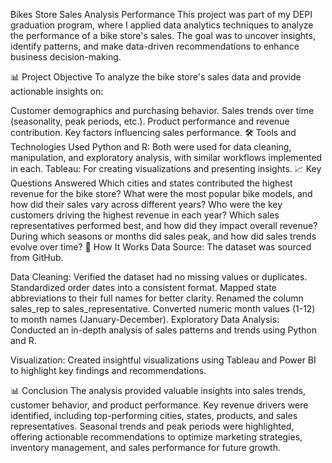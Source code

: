 Bikes Store Sales Analysis Performance
This project was part of my DEPI graduation program, where I applied data analytics techniques to analyze the performance of a bike store's sales. The goal was to uncover insights, identify patterns, and make data-driven recommendations to enhance business decision-making.

📊 Project Objective
To analyze the bike store's sales data and provide actionable insights on:

Customer demographics and purchasing behavior.
Sales trends over time (seasonality, peak periods, etc.).
Product performance and revenue contribution.
Key factors influencing sales performance.
🛠️ Tools and Technologies Used
Python and R: Both were used for data cleaning, manipulation, and exploratory analysis, with similar workflows implemented in each.
Tableau: For creating visualizations and presenting insights.
📈 Key Questions Answered
Which cities and states contributed the highest revenue for the bike store?
What were the most popular bike models, and how did their sales vary across different years?
Who were the key customers driving the highest revenue in each year?
Which sales representatives performed best, and how did they impact overall revenue?
During which seasons or months did sales peak, and how did sales trends evolve over time?
🚀 How It Works
Data Source:
The dataset was sourced from GitHub.

Data Cleaning:
Verified the dataset had no missing values or duplicates.
Standardized order dates into a consistent format.
Mapped state abbreviations to their full names for better clarity.
Renamed the column sales_rep to sales_representative.
Converted numeric month values (1-12) to month names (January-December).
Exploratory Data Analysis:
Conducted an in-depth analysis of sales patterns and trends using Python and R.

Visualization:
Created insightful visualizations using Tableau and Power BI to highlight key findings and recommendations.

📊 Conclusion
The analysis provided valuable insights into sales trends, customer behavior, and product performance. Key revenue drivers were identified, including top-performing cities, states, products, and sales representatives. Seasonal trends and peak periods were highlighted, offering actionable recommendations to optimize marketing strategies, inventory management, and sales performance for future growth.
